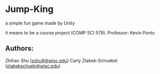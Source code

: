 # Jump-King
a simple fun game made by Unity

it means to be a course project (COMP SCI 579).
Professor: Kevin Ponto


## Authors: 
Zhihao Shu (zshu9@wisc.edu)
Carly Zlabek-Schuebel (zlabekschueb@wisc.edu)
